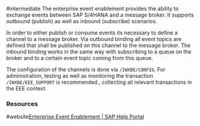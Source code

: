 #intermediate
The enterprise event enablement provides the ability to exchange events between SAP S/4HANA and a message broker. It supports outbound (publish) as well as inbound (subscribe) scenarios.

In order to either publish or consume events its necessary to define a channel to a message broker. Via outbound binding all event topics are defined that shall be published on this channel to the message broker. The inbound binding works in the same way with subscribing to a queue on the broker and to a certain event topic coming from this queue.

The configuration of the channels is done via `/IWXBE/CONFIG`. For administration, testing as well as monitoring the transaction `/IWXBE/EEE_SUPPORT` is recommended., collecting all relevant transactions in the EEE context.
### Resources
#website[Enterprise Event Enablement | SAP Help Portal](https://help.sap.com/docs/SAP_S4HANA_ON-PREMISE/810dfd34f2cc4f39aa8d946b5204fd9c/c200f98fadb64ff1828ed5696c86fca2.html?locale=en-US)